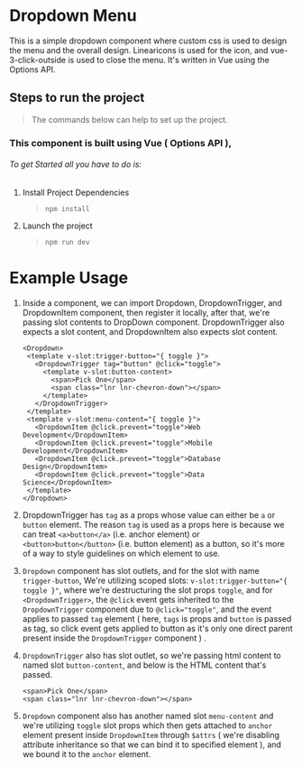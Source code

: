 # Dropdown Menu

This is a simple dropdown component where custom css is used to design the menu and the overall design.
Linearicons is used for the icon, and vue-3-click-outside is used to close the menu. It's written in Vue using the Options API.

## Steps to run the project
> The commands below can help to set up the project.

### This component is built using Vue ( Options API ),
######  To get Started all you have to do is:

1. Install Project Dependencies
   > `npm install`

2. Launch the project
   > `npm run dev`

# Example Usage
1. Inside a component, we can import Dropdown, DropdownTrigger, and DropdownItem component, then
   register it locally, after that, we're passing slot contents to 
   DropDown component. DropdownTrigger also expects a slot content, and
   DropdownItem also expects slot content.

   ```
   <Dropdown>
    <template v-slot:trigger-button="{ toggle }">
      <DropdownTrigger tag="button" @click="toggle">
        <template v-slot:button-content>
          <span>Pick One</span>
          <span class="lnr lnr-chevron-down"></span>
        </template>
      </DropdownTrigger>
    </template>
    <template v-slot:menu-content="{ toggle }">
      <DropdownItem @click.prevent="toggle">Web Development</DropdownItem>
      <DropdownItem @click.prevent="toggle">Mobile Development</DropdownItem>
      <DropdownItem @click.prevent="toggle">Database Design</DropdownItem>
      <DropdownItem @click.prevent="toggle">Data Science</DropdownItem>
    </template>
   </Dropdown>
   ```

2. DropdownTrigger has `tag` as a props whose value can either be `a` or `button` element.
   The reason `tag` is used as a props here is because we can treat `<a>button</a>` (i.e. anchor element) or `<button>button</button>` (i.e. button element) 
   as a button, so it's more of a way to style guidelines on which element to use.

3. `Dropdown` component has slot outlets, and for the slot with name `trigger-button`, We're utilizing scoped slots: `v-slot:trigger-button="{ toggle }"`,
   where we're destructuring the slot props `toggle`, and for `<DropdownTrigger>`, the `@click` event
   gets inherited to the `DropdownTrigger` component due to `@click="toggle"`, and the event applies to
   passed `tag` element ( here, `tags` is props and `button` is passed as tag, so click event gets applied to button as it's only one direct parent present inside the `DropdownTrigger` component ) .

4. `DropdownTrigger` also has slot outlet, so we're passing html content
   to named slot `button-content`, and below is the HTML content that's passed.
   ```
   <span>Pick One</span>
   <span class="lnr lnr-chevron-down"></span>
   ```
   
5. `Dropdown` component also has another named slot `menu-content` and we're
   utilizing `toggle` slot props which then gets attached to `anchor` element present inside
   `DropdownItem` through `$attrs` ( we're disabling attribute inheritance so that we can bind it to specified element ),
   and we bound it to the `anchor` element.